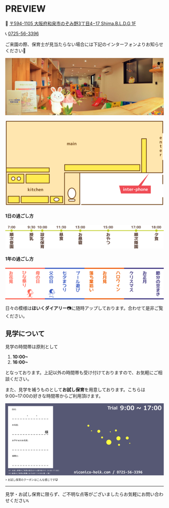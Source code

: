 # PREVIEW

🏡 [〒594-1105 大阪府和泉市のぞみ野3丁目4−17 Shima.B.L.D.G 1F](https://goo.gl/maps/wMkEvpDmiUB2)

📞 [0725-56-3396](tel:0725563396)

ご来園の際、保育士が見当たらない場合には下記のインターフォンよりお知らせください🙇

[![as?fetch=bloburl](../image/room.2.jpg)](../image/room.2.jpg)

[![as?fetch=hast](../svg/preview.room.svg)](../svg/preview.room.svg)

#### 1日の過ごし方

[![as?fetch=hast](../svg/preview.day.svg)](../svg/preview.day.svg)

<!--

空いている時間帯は主に遊んでいます。季節感のある遊びなど、その時々に応じてする遊びが決まります。また、お散歩に出かけることも多いです。

### 定番のお散歩コース Google My Map

* oge
  * 風がいい
* few
  * 遊具が充実している

-->

#### 1年の過ごし方

[![as?fetch=hast](../svg/preview.year.svg)](../svg/preview.year.svg)

日々の模様は**ほいくダイアリー**📷に随時アップしております。合わせて是非ご覧ください。

<!--
![as?fetch=bloburl&className=preview_square](../image/preview.spring.jpg)
![as?fetch=bloburl&className=preview_square](../image/preview.summer.jpg)
![as?fetch=bloburl&className=preview_square](../image/preview.fall.jpg)
![as?fetch=bloburl&className=preview_square](../image/preview.winter.jpg)
-->

<!--
#### [🌏地図🏃](https://drive.google.com/open?id=183-KK2iIdtZssIV-K_zXllTHb5YFmec4&usp=sharing)

↑お散歩に利用する街のお気に入りスポットをまとめています。(随時更新)
-->


## 見学について
見学の時間帯は原則として

1. **10:00~**
1. **16:00~**

となっております。上記以外の時間帯も受け付けておりますので、お気軽にご相談ください。

また、見学を補うものとして**お試し保育**を用意しております。こちらは9:00~17:00の好きな時間帯からご利用頂けます。

[![as?fetch=bloburl](../image/trial.coupon.png)](../image/trial.coupon.png)
<span style="font-size:0.6em;">> お試し保育のクーポンはこんな感じです😺</span>


***

見学・お試し保育に限らず、ご不明な点等がございましたらお気軽にお問い合わせください📞
